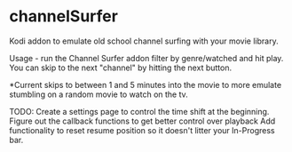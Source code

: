 # channelSurfer

Kodi addon to emulate old school channel surfing with your movie library.

Usage - run the Channel Surfer addon filter by genre/watched and hit play.  You can skip to the next "channel" by hitting the next button.

*Current skips to between 1 and 5 minutes into the movie to more emulate stumbling on a random movie to watch on the tv.

TODO:
Create a settings page to control the time shift at the beginning.
Figure out the callback functions to get better control over playback
Add functionality to reset resume position so it doesn't litter your In-Progress bar.
